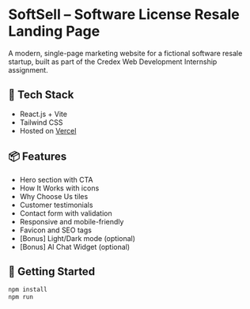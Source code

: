 # SoftSell – Software License Resale Landing Page

A modern, single-page marketing website for a fictional software resale startup, built as part of the Credex Web Development Internship assignment.

## 🔧 Tech Stack

- React.js + Vite
- Tailwind CSS
- Hosted on [Vercel](https://vercel.com)

## 📦 Features

- Hero section with CTA
- How It Works with icons
- Why Choose Us tiles
- Customer testimonials
- Contact form with validation
- Responsive and mobile-friendly
- Favicon and SEO tags
- [Bonus] Light/Dark mode (optional)
- [Bonus] AI Chat Widget (optional)

## 🚀 Getting Started

```bash
npm install
npm run 
